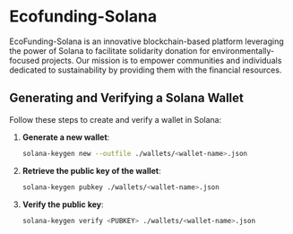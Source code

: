 # Ecofunding-Solana
EcoFunding-Solana is an innovative blockchain-based platform leveraging the power of Solana to facilitate solidarity donation for environmentally-focused projects. Our mission is to empower communities and individuals dedicated to sustainability by providing them with the financial resources.

## Generating and Verifying a Solana Wallet

Follow these steps to create and verify a wallet in Solana:

1. **Generate a new wallet**:
   ```bash
   solana-keygen new --outfile ./wallets/<wallet-name>.json
   ```

2. **Retrieve the public key of the wallet**:
   ```bash
   solana-keygen pubkey ./wallets/<wallet-name>.json
   ```

3. **Verify the public key**:
   ```bash
   solana-keygen verify <PUBKEY> ./wallets/<wallet-name>.json
   ```